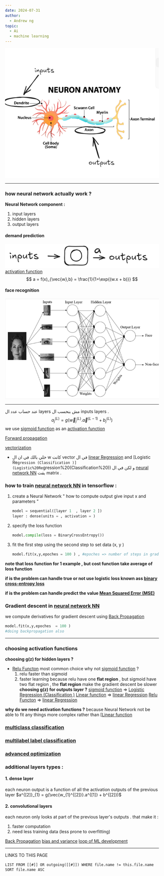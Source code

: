 ```yaml
---
date: 2024-07-31
author:
  - Andrew ng
topic:
  - Ai
  - machine learning
---
```


![Pasted image 20240731015629](Attachment/Pasted%20image%2020240731015629.png)

---
### how neural network actually work  ? 
**Neural Network component :**
1. input layers 
2. hidden layers 
3. output layers 
#### demand prediction
![Pasted image 20240731020023](Attachment/Pasted%20image%2020240731020023.png)
[activation function](_ZettleNotes/programming%20Notes/AI_Notes/activation%20function.md)
$$
a = f(x)_{\vec{w},b} = \frac{1}{1+\exp{(w.x + b)}}
$$
#### face recognition 
![Pasted image 20240731020843](Attachment/Pasted%20image%2020240731020843.png)

---
عند حساب عدد ال layers مش بنحسب ال inputs layers . 
$$
a^{(L)}_{j} = g(\vec{w}_{j}^{(L)} . \vec{a}^{(L-1)} + b_{j}^{(L)} ) 
$$
we use [sigmoid function](_ZettleNotes/programming%20Notes/AI_Notes/sigmoid%20function.md) as an [activation function](_ZettleNotes/programming%20Notes/AI_Notes/activation%20function.md)

[Forward propagation](_ZettleNotes/programming%20Notes/AI_Notes/Forward%20propagation.md)

[vectorization](_ZettleNotes/programming%20Notes/AI_Notes/vectorization.md)

- خلي بالك في ان ال w كانت vector في ال [linear Regression](_ZettleNotes/programming%20Notes/AI_Notes/linear%20Regression.md) and [Logistic Re`gression (Classification )](Logistic%20Re`gression%20(Classification%20)) و لكن في ال [neural network NN](_ZettleNotes/programming%20Notes/AI_Notes/neural%20network%20NN.md) بقت matrix . 

### how to train [neural network NN](_ZettleNotes/programming%20Notes/AI_Notes/neural%20network%20NN.md) in tensorflow  :
1. create a Neural Network " how to compute output give input x and parameters "
	```python 
	model = sequential([layer 1  , layer 2 ])
	layer : dense(units = , activation = )
	```
2. specify the loss function 
	```python 
	model.compile(loss = BinaryCrossEntropy()) 
	```
3. fit the first step using the second step to set data (x, y ) 
	```python
	model.fit(x,y,epoches = 100 ) , #epoches => number of steps in gradient descent  
	```

**note that loss function for 1 example , but cost function take average of loss function** 

**if is the problem can handle true or not use logistic loss known ass [binary cross-entropy loss](_ZettleNotes/programming%20Notes/AI_Notes/binary%20cross-entropy%20loss.md)**

**if is the problem can handle predict the value [Mean Squared Error (MSE)](_ZettleNotes/programming%20Notes/AI_Notes/Mean%20Squared%20Error%20(MSE).md)**

### Gradient descent in [neural network NN](_ZettleNotes/programming%20Notes/AI_Notes/neural%20network%20NN.md) 
we compute derivatives for gradient descent using [Back Propagation](_ZettleNotes/programming%20Notes/AI_Notes/Back%20Propagation.md) 
```python
model.fit(x,y,epoches  = 100 ) 
#doing backpropagation also 
```

---

### choosing activation functions 
**choosing g(z) for hidden layers ?**
- [Relu Functon](_ZettleNotes/programming%20Notes/AI_Notes/Relu%20Functon.md) most common choice why not [sigmoid function](_ZettleNotes/programming%20Notes/AI_Notes/sigmoid%20function.md) ? 
	1. relu faster than sigmoid 
	2. faster learning because relu have one **flat region** , but sigmoid have two flat region  , the **flat region** make the gradient descent be slower  
**choosing g(z) for outputs layer ?** 
[sigmoid function](_ZettleNotes/programming%20Notes/AI_Notes/sigmoid%20function.md) => [Logistic Regression (Classification )](_ZettleNotes/programming%20Notes/AI_Notes/Logistic%20Regression%20(Classification%20).md)
[Linear function](_ZettleNotes/programming%20Notes/AI_Notes/Linear%20function.md) => [linear Regression](_ZettleNotes/programming%20Notes/AI_Notes/linear%20Regression.md)
[Relu Functon](_ZettleNotes/programming%20Notes/AI_Notes/Relu%20Functon.md) => [linear Regression](_ZettleNotes/programming%20Notes/AI_Notes/linear%20Regression.md)

**why do we need activation functions ?**
because Neural Network not be able to fit any things more complex rather than [[Linear function](%20no%20activation%20function%20)

### [multiclass classification](_ZettleNotes/programming%20Notes/AI_Notes/multiclass%20classification.md) 

### [multilabel label classification](_ZettleNotes/programming%20Notes/AI_Notes/multilabel%20label%20classification.md)

### [advanced optimization](_ZettleNotes/programming%20Notes/AI_Notes/advanced%20optimization.md) 

### additional layers types : 
#### 1. dense layer 
each neuron output is a function of all the activation outputs of the previous layer 
$a^{[2]}_{1} = g(\vec{w_{1}^{[2]}}.a^{[1]} + b^{[2]})$

#### 2. convolutional layers  
each neuron only looks at part of the previous layer's outputs . 
that make it : 
1. faster computation 
2. need less training data (less prone to overfitting) 

[Back Propagation](_ZettleNotes/programming%20Notes/AI_Notes/Back%20Propagation.md)
[bias and variance](_ZettleNotes/programming%20Notes/AI_Notes/bias%20and%20variance.md)
[loop of ML development](_ZettleNotes/programming%20Notes/AI_Notes/loop%20of%20ML%20development.md)




----
LINKS TO THIS PAGE 
```dataview 
LIST FROM [[#]] OR outgoing([[#]]) WHERE file.name != this.file.name SORT file.name ASC
```

